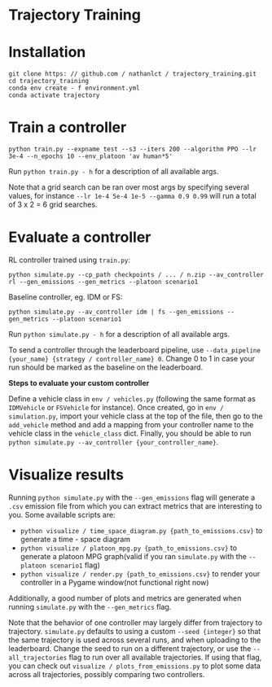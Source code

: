 # Trajectory Training

# Installation

```
git clone https: // github.com / nathanlct / trajectory_training.git
cd trajectory_training
conda env create - f environment.yml
conda activate trajectory
```

# Train a controller

```
python train.py --expname test --s3 --iters 200 --algorithm PPO --lr 3e-4 --n_epochs 10 --env_platoon 'av human*5'
```

Run `python train.py - h` for a description of all available args.

Note that a grid search can be ran over most args by specifying several values, for instance `--lr 1e-4 5e-4 1e-5 --gamma 0.9 0.99` will run a total of 3 x 2 = 6 grid searches.

# Evaluate a controller

RL controller trained using `train.py`:

```
python simulate.py --cp_path checkpoints / ... / n.zip --av_controller rl --gen_emissions --gen_metrics --platoon scenario1
```

Baseline controller, eg. IDM or FS:

```
python simulate.py --av_controller idm | fs --gen_emissions --gen_metrics --platoon scenario1
```

Run `python simulate.py - h` for a description of all available args.

To send a controller through the leaderboard pipeline, use `--data_pipeline {your_name} {strategy / controller_name} 0`.
Change 0 to 1 in case your run should be marked as the baseline on the leaderboard.

**Steps to evaluate your custom controller**

Define a vehicle class in `env / vehicles.py` (following the same format as `IDMVehicle` or `FSVehicle` for instance). Once created, go in `env / simulation.py`, import your vehicle class at the top of the file, then go to the `add_vehicle` method and add a mapping from your controller name to the vehicle class in the `vehicle_class` dict. Finally, you should be able to run `python simulate.py --av_controller {your_controller_name}`.

# Visualize results

Running `python simulate.py` with the `--gen_emissions` flag will generate a `.csv` emission file from which you can extract metrics that are interesting to you. Some available scripts are:

-   `python visualize / time_space_diagram.py {path_to_emissions.csv}` to generate a time - space diagram
-   `python visualize / platoon_mpg.py {path_to_emissions.csv}` to generate a platoon MPG graph(valid if you ran `simulate.py` with the `--platoon scenario1` flag)
-   `python visualize / render.py {path_to_emissions.csv}` to render your controller in a Pygame window(not functional right now)

Additionally, a good number of plots and metrics are generated when running `simulate.py` with the `--gen_metrics` flag.

Note that the behavior of one controller may largely differ from trajectory to trajectory. `simulate.py` defaults to using a custom `--seed {integer}` so that the same trajectory is used across several runs, and when uploading to the leaderboard. Change the seed to run on a different trajectory, or use the `--all_trajectories` flag to run over all available trajectories. If using that flag, you can check out `visualize / plots_from_emissions.py` to plot some data across all trajectories, possibly comparing two controllers.
